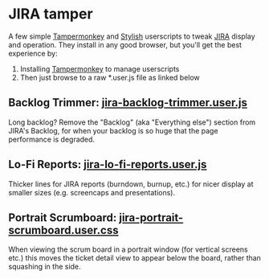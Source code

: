 # JIRA tamper

A few simple [Tampermonkey](https://tampermonkey.net/) and [Stylish](https://userstyles.org/) userscripts to tweak [JIRA](https://www.atlassian.com/software/jira) display and operation. They install in any good browser, but you'll get the best experience by:

1. Installing [Tampermonkey](https://tampermonkey.net/) to manage userscripts
2. Then just browse to a raw *.user.js file as linked below

## Backlog Trimmer: [jira-backlog-trimmer.user.js](https://github.com/m-rk/jira-tamper/raw/master/jira-backlog-trimmer.user.js)

Long backlog? Remove the "Backlog" (aka "Everything else") section from JIRA's Backlog, for when your backlog is so huge that the page performance is degraded.

## Lo-Fi Reports: [jira-lo-fi-reports.user.js](https://github.com/m-rk/jira-tamper/raw/master/jira-lo-fi-reports.user.js)

Thicker lines for JIRA reports (burndown, burnup, etc.) for nicer display at smaller sizes (e.g. screencaps and presentations).

## Portrait Scrumboard: [jira-portrait-scrumboard.user.css](./jira-portrait-scrumboard.user.css)

When viewing the scrum board in a portrait window (for vertical screens etc.) this moves the ticket detail view to appear below the board, rather than squashing in the side.
